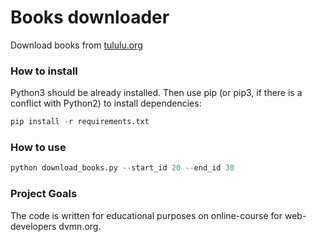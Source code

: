 # Books downloader #

Download books from [tululu.org](https://tululu.org)

### How to install ###

Python3 should be already installed. Then use pip (or pip3, if there is a conflict with Python2) to install dependencies:

```python
pip install -r requirements.txt
```

### How to use ###

```python
python download_books.py --start_id 20 --end_id 30
```

### Project Goals ###
The code is written for educational purposes on online-course for web-developers dvmn.org.
